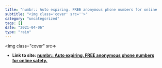 ```yaml
---
title: "numbr:: Auto expiring. FREE anonymous phone numbers for online safety."
subtitle: "<img class='cover' src=''>"
category: "uncategorized"
tags: []
date: "2021-04-06"
type: "rain"
---
```

<img class="cover" src=>


* **Link to site:** **[numbr:: Auto expiring. FREE anonymous phone numbers for online safety.](http://numbr.com)**